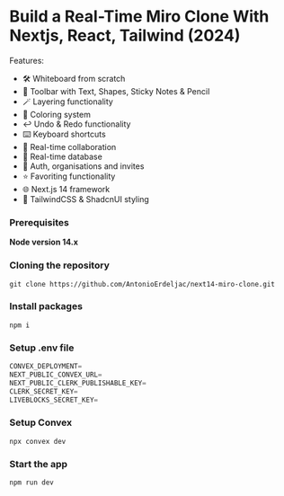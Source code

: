 # Build a Real-Time Miro Clone With Nextjs, React, Tailwind (2024)

Features:

- 🛠️ Whiteboard from scratch
- 🧰 Toolbar with Text, Shapes, Sticky Notes & Pencil
- 🪄 Layering functionality
- 🎨 Coloring system
- ↩️ Undo & Redo functionality
- ⌨️ Keyboard shortcuts
- 🤝 Real-time collaboration 
- 💾 Real-time database 
- 🔐 Auth, organisations and invites 
- ⭐️ Favoriting functionality
- 🌐 Next.js 14 framework
- 💅 TailwindCSS & ShadcnUI styling

### Prerequisites

**Node version 14.x**

### Cloning the repository

```shell
git clone https://github.com/AntonioErdeljac/next14-miro-clone.git
```

### Install packages

```shell
npm i
```

### Setup .env file


```js
CONVEX_DEPLOYMENT=
NEXT_PUBLIC_CONVEX_URL=
NEXT_PUBLIC_CLERK_PUBLISHABLE_KEY=
CLERK_SECRET_KEY=
LIVEBLOCKS_SECRET_KEY=
```

### Setup Convex

```shell
npx convex dev

```

### Start the app

```shell
npm run dev
```
